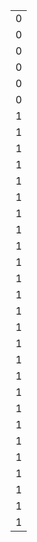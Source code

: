 ||
|---:|
|0|
|0|
|0|
|0|
|0|
|0|
|1|
|1|
|1|
|1|
|1|
|1|
|1|
|1|
|1|
|1|
|1|
|1|
|1|
|1|
|1|
|1|
|1|
|1|
|1|
|1|
|1|
|1|
|1|
|1|
|1|
|1|
